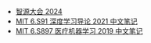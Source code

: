 +   [智源大会 2024](docs/baai24/README.md)
+   [MIT 6.S91 深度学习导论 2021 中文笔记](docs/mit_dl21/README.md)
+   [MIT 6.S897 医疗机器学习 2019 中文笔记](docs/mit_medml/README.md)